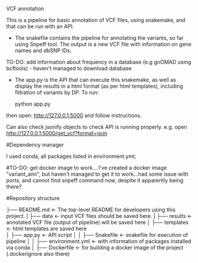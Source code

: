 VCF annotation

This is a pipeline for basic annotation of VCF files, using snakemake, and that can be run with an API. 

* The snakefile contains the pipeline for annotating the variants, so far using Snpeff tool. The output is a new VCF file with information on gene names and dbSNP IDs.

TO-DO: add information about frequency in a database (e.g gnOMAD using bcftools) - haven't managed to download database

* The app.py is the API that can execute this snakemake, as well as display the results in a html format (as per html templates), including filtration of variants by DP. To run: 

    python app.py

then open: http://127.0.0.1:5000 and follow instructions.

Can also check jsonify objects to check API is running properly. e.g. open http://127.0.0.1:5000/get_vcf?format=json


#Dependency manager

I used conda, all packages listed in environment.yml; 

#TO-DO: get docker image to work...
I've created a docker image "variant_ann", but haven't managed to get it to work...had some issue with ports, and cannot find snpeff command now, despite it apparently being there?






#Repository structure

├── README.md          <- The top-level README for developers using this project.
|
├── data <- input VCF files should be saved here.
|
├── results         <- annotated VCF file (output of pipeline) will be saved here 
│ 
├── templates <- html templates are saved here                     
│
├── app.py <- API script
│ 
│
├── Snakefile <- snakefile for execution of pipeline
│ 
│
├── environment.yml <- with information of packages installed via conda
│ 
├── Dockerfile   <- for building a docker image of the project (.dockerignore also there)
